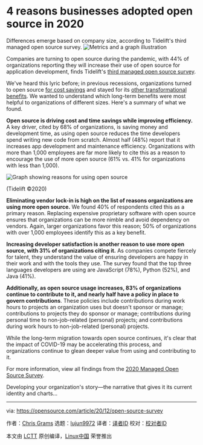[#]: collector: (lujun9972)
[#]: translator: (geekpi)
[#]: reviewer: ( )
[#]: publisher: ( )
[#]: url: ( )
[#]: subject: (4 reasons businesses adopted open source in 2020)
[#]: via: (https://opensource.com/article/20/12/open-source-survey)
[#]: author: (Chris Grams https://opensource.com/users/cgrams)

4 reasons businesses adopted open source in 2020
======
Differences emerge based on company size, according to Tidelift's third
managed open source survey.
![Metrics and a graph illustration][1]

Companies are turning to open source during the pandemic, with 44% of organizations reporting they will increase their use of open source for application development, finds Tidelift's [third managed open source survey][2].

We've heard this lyric before; in previous recessions, organizations turned to open source [for cost savings][3] and stayed for its [other transformational benefits][4]. We wanted to understand which long-term benefits were most helpful to organizations of different sizes. Here's a summary of what we found.

**Open source is driving cost and time savings while improving efficiency.** A key driver, cited by 68% of organizations, is saving money and development time, as using open source reduces the time developers spend writing new code from scratch. Almost half (48%) report that it increases app development and maintenance efficiency. Organizations with more than 1,000 employees are far more likely to cite this as a reason to encourage the use of more open source (61% vs. 41% for organizations with less than 1,000).

![Graph showing reasons for using open source][5]

(Tidelift ©2020)

**Eliminating vendor lock-in is high on the list of reasons organizations are using more open source.** We found 40% of respondents cited this as a primary reason. Replacing expensive proprietary software with open source ensures that organizations can be more nimble and avoid dependency on vendors. Again, larger organizations favor this reason; 50% of organizations with over 1,000 employees identify this as a key benefit.

**Increasing developer satisfaction is another reason to use more open source, with 31% of organizations citing it.** As companies compete fiercely for talent, they understand the value of ensuring developers are happy in their work and with the tools they use. The survey found that the top three languages developers are using are JavaScript (78%), Python (52%), and Java (41%).

**Additionally, as open source usage increases, 83% of organizations continue to contribute to it, and nearly half have a policy in place to govern contributions**. These policies include contributions during work hours to projects an organization uses but doesn't sponsor or manage; contributions to projects they do sponsor or manage; contributions during personal time to non-job-related (personal) projects; and contributions during work hours to non-job-related (personal) projects.

While the long-term migration towards open source continues, it's clear that the impact of COVID-19 may be accelerating this process, and organizations continue to glean deeper value from using and contributing to it.

For more information, view all findings from the [2020 Managed Open Source Survey][2].

Developing your organization's story—the narrative that gives it its current identity and charts...

--------------------------------------------------------------------------------

via: https://opensource.com/article/20/12/open-source-survey

作者：[Chris Grams][a]
选题：[lujun9972][b]
译者：[译者ID](https://github.com/译者ID)
校对：[校对者ID](https://github.com/校对者ID)

本文由 [LCTT](https://github.com/LCTT/TranslateProject) 原创编译，[Linux中国](https://linux.cn/) 荣誉推出

[a]: https://opensource.com/users/cgrams
[b]: https://github.com/lujun9972
[1]: https://opensource.com/sites/default/files/styles/image-full-size/public/lead-images/metrics_graph_stats_blue.png?itok=OKCc_60D (Metrics and a graph illustration)
[2]: https://www.tidelift.com/subscription/2020-managed-open-source-survey
[3]: https://blog.tidelift.com/the-third-wave-of-open-source-migration?utm_source=opensource&utm_medium=referral&utm_campaign=2020-survey
[4]: https://blog.tidelift.com/theres-one-thing-stopping-developers-from-using-open-source-even-more?utm_source=opensource&utm_medium=referral&utm_campaign=2020-survey
[5]: https://opensource.com/sites/default/files/uploads/tidelift_reasons-for-using-open-source.png (Graph showing reasons for using open source)
